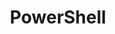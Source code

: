 ---
title: PowerShell
layout: category
permalink: /categories/powerShell/
taxonomy: PowerShell
entries_layout: grid
sidebar:
  nav: "archivenav"
---